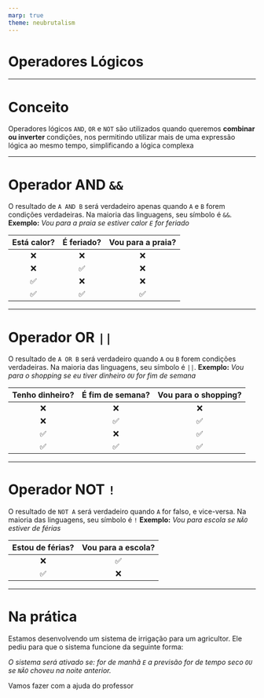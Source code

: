 ```yaml
---
marp: true
theme: neubrutalism
---
```


<!-- _class: dark cover -->

# Operadores Lógicos

---

<!-- _class: center -->

# Conceito

Operadores lógicos `AND`, `OR` e `NOT` são utilizados quando queremos **combinar ou inverter** condições, nos permitindo utilizar mais de uma expressão lógica ao mesmo tempo, simplificando a lógica complexa

---

# Operador AND `&&`

O resultado de `A AND B` será verdadeiro apenas quando `A` e `B` forem condições verdadeiras. Na maioria das linguagens, seu símbolo é `&&`.
**Exemplo:** *Vou para a praia se estiver calor `E` for feriado*

| Está calor? | É feriado? | Vou para a praia? |
| :-: | :-: | :---------: |
| ❌ | ❌ | ❌ |
| ❌ | ✅ | ❌ |
| ✅ | ❌ | ❌ |
| ✅ | ✅ | ✅ |

---

# Operador OR `||`

O resultado de `A OR B` será verdadeiro quando `A` ou `B` forem condições verdadeiras. Na maioria das linguagens, seu símbolo é `||`.
**Exemplo:** *Vou para o shopping se eu tiver dinheiro `OU` for fim de semana*

| Tenho dinheiro? | É fim de semana? | Vou para o shopping? |
| :-: | :-: | :---------: |
| ❌ | ❌ | ❌ |
| ❌ | ✅ | ✅ |
| ✅ | ❌ | ✅ |
| ✅ | ✅ | ✅ |

---

# Operador NOT `!`

O resultado de `NOT A` será verdadeiro quando `A` for falso, e vice-versa. Na maioria das linguagens, seu símbolo é `!`
**Exemplo:** *Vou para escola se `NÃO` estiver de férias*

| Estou de férias? | Vou para a escola? |
| :-: | :-: |
| ❌ | ✅ |
| ✅ | ❌ |

---

<!-- _class: dark center -->

# Na prática

Estamos desenvolvendo um sistema de irrigação para um agricultor. Ele pediu para que o sistema funcione da seguinte forma:

 _O sistema será ativado se: for de manhã `E` a previsão for de tempo seco `OU` se `NÃO` choveu na noite anterior._

Vamos fazer com a ajuda do professor